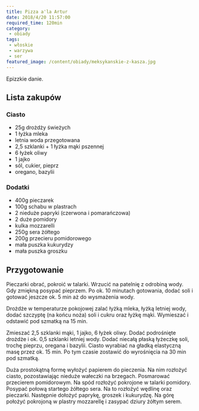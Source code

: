```yaml
---
title: Pizza a'la Artur
date: 2018/4/20 11:57:00
required_time: 120min
category:
 - obiady
tags:
 - włoskie
 - warzywa
 - ser
featured_image: /content/obiady/meksykanskie-z-kasza.jpg
---
```


Epizzkie danie.

<!-- more -->

## Lista zakupów

### Ciasto

- 25g drożdży świeżych
- 1 łyżka mleka
- letnia woda przegotowana
- 2,5 szklanki + 1 łyżka mąki pszennej
- 6 łyżek oliwy
- 1 jajko
- sól, cukier, pieprz
- oregano, bazylii

### Dodatki

- 400g pieczarek
- 100g schabu w plastrach
- 2 nieduże papryki (czerwona i pomarańczowa)
- 2 duże pomidory
- kulka mozzarelli
- 250g sera żółtego
- 200g przecieru pomidorowego
- mała puszka kukurydzy
- mała puszka groszku

## Przygotowanie

Pieczarki obrać, pokroić w talarki. Wrzucić na patelnię z odrobiną wody. Gdy zmiękną posypać pieprzem.
Po ok. 10 minutach gotowania, dodać soli i gotować jeszcze ok. 5 min aż do wysmażenia wody.

Drożdże w temperaturze pokojowej zalać łyżką mleka, łyżką letniej wody, dodać szczyptę (na końcu noża) soli i cukru oraz łyżkę mąki.
Wymieszać i odstawić pod szmatką na 15 min.

Zmieszać 2,5 szklanki mąki, 1 jajko, 6 łyżek oliwy. Dodać podrośnięte drożdże i ok. 0,5 szklanki letniej wody.
Dodać niecałą płaską łyżeczkę soli, trochę pieprzu, oregana i bazylii.
Ciasto wyrabiać na gładką elastyczną masę przez ok. 15 min. Po tym czasie zostawić do wyrośnięcia na 30 min pod szmatką.

Duża prostokątną formę wyłożyć papierem do pieczenia. Na nim rozłożyć ciasto, pozostawiając nieduże wałeczki na brzegach.
Posmarować przecierem pomidorowym. Na spód rozłożyć pokrojone w talarki pomidory. Posypać połową startego żółtego sera.
Na to rozłożyć wędlinę oraz pieczarki. Następnie dołożyć paprykę, groszek i kukurydzę. Na górę położyć pokrojoną w plastry mozzarellę i zasypać dziury żółtym serem.

